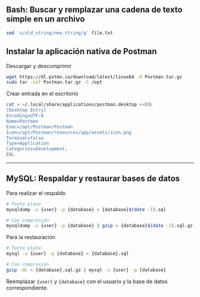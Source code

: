 ## Bash: Buscar y remplazar una cadena de texto simple en un archivo

```bash
sed 's/old_string/new_string/g' file.txt
```

## Instalar la aplicación nativa de Postman

Descargar y descomprimir

```bash
wget https://dl.pstmn.io/download/latest/linux64 -O Postman.tar.gz
sudo tar -xzf Postman.tar.gz -C /opt
```

Crear entrada en el escritorio

```bash
cat > ~/.local/share/applications/postman.desktop <<EOL
[Desktop Entry]
Encoding=UTF-8
Name=Postman
Exec=/opt/Postman/Postman
Icon=/opt/Postman/resources/app/assets/icon.png
Terminal=false
Type=Application
Categories=Development;
EOL
```

***

## MySQL: Respaldar y restaurar bases de datos

Para realizar el respaldo

```bash
# Texto plano
mysqldump -u {user} -p {database} > {database}$(date -I).sql

# Con compresión
mysqldump -u {user} -p {database} | gzip > {database}$(date -I).sql.gz
```

Para la restauración

```bash
# Texto plano
mysql -u {user} -p {database} < {database}.sql

# Con compresión
gzip -dc < {database}.sql.gz | mysql -u {user} -p {database}
```

Reemplazar `{user}` y `{database}` con el usuario y la base de datos correspondiente.
